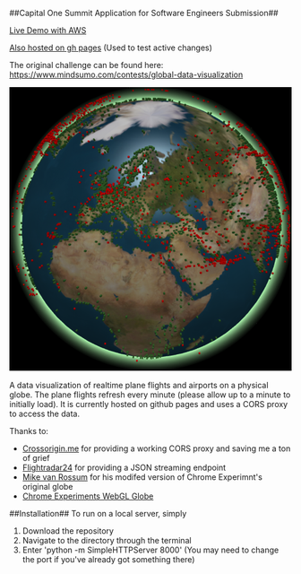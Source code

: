 ##Capital One Summit Application for Software Engineers Submission##

[Live Demo with AWS](http://flight-globe.com.s3-website-us-east-1.amazonaws.com/)

[Also hosted on gh pages](https://camelkaiser.github.io/Realtime-Flights/) (Used to test active changes)

The original challenge can be found here: https://www.mindsumo.com/contests/global-data-visualization

![alt text](https://github.com/camelKaiser/Realtime-Flights/blob/master/example.png "Green Airports, Red Planes")

A data visualization of realtime plane flights and airports on a physical globe. The plane flights refresh every minute (please allow up to a minute to initially load). It is currently hosted on github pages and uses a CORS proxy to access the data.

Thanks to:
* [Crossorigin.me](https://www.chromeexperiments.com/globe) for providing a working CORS proxy and saving me a ton of grief
* [Flightradar24](https://www.flightradar24.com/0,0/5) for providing a JSON streaming endpoint 
* [Mike van Rossum](https://github.com/askmike/realtime-webgl-globe) for his modifed version of Chrome Experimnt's original globe
* [Chrome Experiments WebGL Globe](https://www.chromeexperiments.com/globe)

##Installation##
To run on a local server, simply

1. Download the repository
2. Navigate to the directory through the terminal
3. Enter 'python -m SimpleHTTPServer 8000' (You may need to change the port if you've already got something there)

